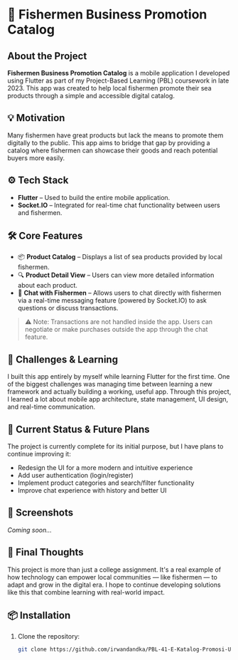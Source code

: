 # 📱 Fishermen Business Promotion Catalog

## About the Project

**Fishermen Business Promotion Catalog** is a mobile application I developed using Flutter as part of my Project-Based Learning (PBL) coursework in late 2023. This app was created to help local fishermen promote their sea products through a simple and accessible digital catalog.

## 💡 Motivation

Many fishermen have great products but lack the means to promote them digitally to the public. This app aims to bridge that gap by providing a catalog where fishermen can showcase their goods and reach potential buyers more easily.

## ⚙️ Tech Stack

- **Flutter** – Used to build the entire mobile application.
- **Socket.IO** – Integrated for real-time chat functionality between users and fishermen.

## 🛠️ Core Features

- 📦 **Product Catalog** – Displays a list of sea products provided by local fishermen.
- 🔍 **Product Detail View** – Users can view more detailed information about each product.
- 💬 **Chat with Fishermen** – Allows users to chat directly with fishermen via a real-time messaging feature (powered by Socket.IO) to ask questions or discuss transactions.

> ⚠️ Note: Transactions are not handled inside the app. Users can negotiate or make purchases outside the app through the chat feature.

## 🧩 Challenges & Learning

I built this app entirely by myself while learning Flutter for the first time. One of the biggest challenges was managing time between learning a new framework and actually building a working, useful app. Through this project, I learned a lot about mobile app architecture, state management, UI design, and real-time communication.

## 🎯 Current Status & Future Plans

The project is currently complete for its initial purpose, but I have plans to continue improving it:

- Redesign the UI for a more modern and intuitive experience
- Add user authentication (login/register)
- Implement product categories and search/filter functionality
- Improve chat experience with history and better UI

## 📸 Screenshots

*Coming soon...*

## 🧠 Final Thoughts

This project is more than just a college assignment. It's a real example of how technology can empower local communities — like fishermen — to adapt and grow in the digital era. I hope to continue developing solutions like this that combine learning with real-world impact.

## 📦 Installation

1. Clone the repository:
   ```bash
   git clone https://github.com/irwandandka/PBL-41-E-Katalog-Promosi-Usaha-Nelayan.git
